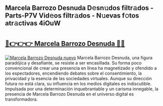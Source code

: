 ## Marcela Barrozo Desnuda D𝚎sn𝚞dos filtr𝚊dos - Parts-P7V Vid𝚎os filtr𝚊dos - N𝚞evas f𝚘tos atr𝚊ctivas 4iOuW

# <h2><a href="http://mb47v0n.tromn.icu/?c=Marcela+Barrozo+Desnuda">🔗👉👉👉 Marcela Barrozo Desnuda 🔗🔗</a></h2>

[![Marcela Barrozo Desnuda nuevo](https://i.imgur.com/pEAQMta.gif)](http://mb47v0n.tromn.icu/?c=Marcela+Barrozo+Desnuda)
Marcela Barrozo Desnuda, una figura paradójica y desafiante, se resiste a ser encasillada. Su forma poco convencional de crear una presencia en línea ha magnetizado y ofendido a los espectadores, encendiendo debates sobre el consentimiento, la privacidad y la esencia de las sociedades virtuales. Aunque su dirección futura no está clara, su influencia en los medios digitales es indiscutible. Impulsada por una determinación inquebrantable y un carisma innegable, la presencia de Marcela Barrozo Desnuda en el universo digital es transformadora.
